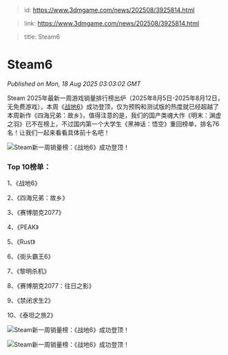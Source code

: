 > id: https://www.3dmgame.com/news/202508/3925814.html

> link: https://www.3dmgame.com/news/202508/3925814.html

> title: Steam6

# Steam6
_Published on Mon, 18 Aug 2025 03:03:02 GMT_

Steam 2025年最新一周游戏销量排行榜出炉（2025年8月5日-2025年8月12日，无免费游戏），本周《[战地6](https://www.3dmgame.com/games/battlefield6/)》成功登顶，仅为预购和测试版的热度就已经超越了本周新作《四海兄弟：故乡》，值得注意的是，我们的国产类魂大作《明末：渊虚之羽》已不在榜上，不过国内第一个大学生《黑神话：悟空》重回榜单，排名76名！让我们一起来看看具体前十名吧！

![Steam新一周销量榜：《战地6》成功登顶！](https://img.3dmgame.com/uploads/images/news/20250818/1755486133_571974_png_r.webp)

### Top 10榜单：

1、《战地6》

2、《四海兄弟：故乡》

3、《赛博朋克2077》

4、《PEAK》

5、《Rust》

6、《街头霸王6》

7、《黎明杀机》

8、《赛博朋克2077：往日之影》

9、《禁闭求生2》

10、《泰坦之旅2》

![Steam新一周销量榜：《战地6》成功登顶！](https://img.3dmgame.com/uploads/images/news/20250818/1755486122_923386.jpg)

![Steam新一周销量榜：《战地6》成功登顶！](https://img.3dmgame.com/uploads/images/news/20250818/1755486122_225323.jpg)
